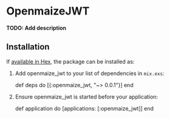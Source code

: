 # OpenmaizeJWT

**TODO: Add description**

## Installation

If [available in Hex](https://hex.pm/docs/publish), the package can be installed as:

  1. Add openmaize_jwt to your list of dependencies in `mix.exs`:

        def deps do
          [{:openmaize_jwt, "~> 0.0.1"}]
        end

  2. Ensure openmaize_jwt is started before your application:

        def application do
          [applications: [:openmaize_jwt]]
        end

